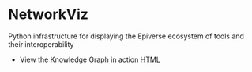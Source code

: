 # NetworkViz
Python infrastructure for displaying the Epiverse ecosystem of tools and their interoperability

* View the Knowledge Graph in action [HTML](https://epiverse-connect.github.io/NetworkViz/)


